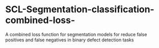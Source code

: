 # SCL-Segmentation-classification-combined-loss-
A combined loss function for segmentation models for reduce false positives and false negatives in binary defect detection tasks
